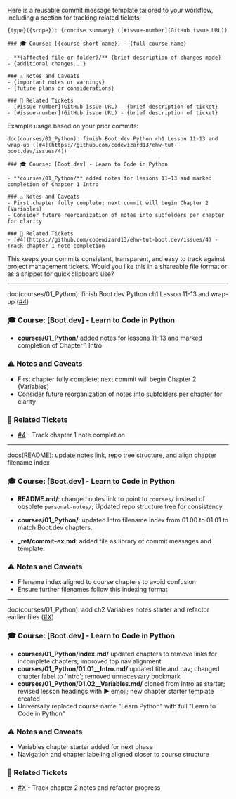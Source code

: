 Here is a reusable commit message template tailored to your workflow, including a section for tracking related tickets:

```
{type}({scope}): {concise summary} ([#issue-number](GitHub issue URL))

### 🎓 Course: [{course-short-name}] - {full course name}

- **{affected-file-or-folder}/** {brief description of changes made}
- {additional changes...}

### ⚠️ Notes and Caveats  
- {important notes or warnings}  
- {future plans or considerations}  

### 🔗 Related Tickets  
- [#issue-number](GitHub issue URL) - {brief description of ticket}  
- [#issue-number](GitHub issue URL) - {brief description of ticket}  
```

Example usage based on your prior commits:

```
doc(courses/01_Python): finish Boot.dev Python ch1 Lesson 11-13 and wrap-up ([#4](https://github.com/codewizard13/ehw-tut-boot.dev/issues/4))

### 🎓 Course: [Boot.dev] - Learn to Code in Python

- **courses/01_Python/** added notes for lessons 11–13 and marked completion of Chapter 1 Intro

### ⚠️ Notes and Caveats  
- First chapter fully complete; next commit will begin Chapter 2 (Variables)  
- Consider future reorganization of notes into subfolders per chapter for clarity  

### 🔗 Related Tickets  
- [#4](https://github.com/codewizard13/ehw-tut-boot.dev/issues/4) - Track chapter 1 note completion  
```

This keeps your commits consistent, transparent, and easy to track against project management tickets. Would you like this in a shareable file format or as a snippet for quick clipboard use?


---


doc(courses/01_Python): finish Boot.dev Python ch1 Lesson 11-13 and wrap-up ([#4](https://github.com/codewizard13/ehw-tut-boot.dev/issues/4))

### 🎓 Course: [Boot.dev] - Learn to Code in Python

- **courses/01_Python/** added notes for lessons 11–13 and marked completion of Chapter 1 Intro

### ⚠️ Notes and Caveats  
- First chapter fully complete; next commit will begin Chapter 2 (Variables)  
- Consider future reorganization of notes into subfolders per chapter for clarity  

### 🔗 Related Tickets  
- [#4](https://github.com/codewizard13/ehw-tut-boot.dev/issues/4) - Track chapter 1 note completion  

---


docs(README): update notes link, repo tree structure, and align chapter filename index

### 🎓 Course: [Boot.dev] - Learn to Code in Python

- **README.md/**: changed notes link to point to `courses/` instead of obsolete `personal-notes/`; Updated repo structure tree for consistency. 
- **courses/01_Python/**: updated Intro filename index from 01.00 to 01.01 to match Boot.dev chapters.  

- **_ref/commit-ex.md**: added file as library of commit messages and template.

### ⚠️ Notes and Caveats  
- Filename index aligned to course chapters to avoid confusion  
- Ensure further filenames follow this indexing format  



---



doc(courses/01_Python): add ch2 Variables notes starter and refactor earlier files ([#X](https://github.com/codewizard13/ehw-tut-boot.dev/issues/X))

### 🎓 Course: [Boot.dev] - Learn to Code in Python

- **courses/01_Python/index.md/** updated chapters to remove links for incomplete chapters; improved top nav alignment  
- **courses/01_Python/01.01__Intro.md/** updated title and nav; changed chapter label to 'Intro'; removed unnecessary bookmark  
- **courses/01_Python/01.02__Variables.md/** cloned from Intro as starter; revised lesson headings with ▶️ emoji; new chapter starter template created  
- Universally replaced course name "Learn Python" with full "Learn to Code in Python"  

### ⚠️ Notes and Caveats  
- Variables chapter starter added for next phase  
- Navigation and chapter labeling aligned closer to course structure  

### 🔗 Related Tickets  
- [#X](https://github.com/codewizard13/ehw-tut-boot.dev/issues/X) - Track chapter 2 notes and refactor progress  
